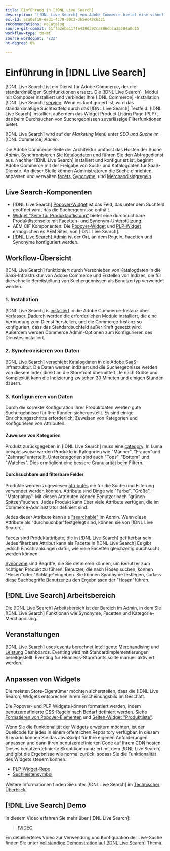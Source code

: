 ```yaml
---
title: Einführung in [!DNL Live Search]
description: "[!DNL Live Search] von Adobe Commerce bietet eine schnelle, relevante und intuitive Sucherfahrung."
exl-id: aca0ef19-ead1-4c79-90c3-db5ec48cb3c1
recommendations: noCatalog
source-git-commit: 51ff52eba117fe438d592ca886dbca25304a0d15
workflow-type: tm+mt
source-wordcount: '722'
ht-degree: 0%

---
```


# Einführung in [!DNL Live Search]

[!DNL Live Search] ist ein Dienst für Adobe Commerce, der die standardmäßigen Suchfunktionen ersetzt. Die [!DNL Live Search] -Modul mit Composer installiert und verbindet Ihre [!DNL Commerce] -Installation [!DNL Live Search] [service](../landing/saas.md). Wenn es konfiguriert ist, wird das standardmäßige Suchtextfeld durch das [!DNL Live Search] Textfeld. [!DNL Live Search] installiert außerdem das Widget Product Listing Page (PLP) , das beim Durchsuchen von Suchergebnissen zuverlässige Filterfunktionen bietet.

[!DNL Live Search] wird auf der *Marketing* Menü unter *SEO und Suche* im [!DNL Commerce] *Admin*.

Die Adobe Commerce-Seite der Architektur umfasst das Hosten der Suche *Admin*, Synchronisieren Sie Katalogdaten und führen Sie den Abfragedienst aus. Nachher [!DNL Live Search] installiert und konfiguriert ist, beginnt Adobe Commerce mit der Freigabe von Such- und Katalogdaten für SaaS-Dienste. An dieser Stelle können Administratoren die Suche einrichten, anpassen und verwalten [facets](facets.md), [Synonyme](synonyms.md), und [Merchandisingregeln](category-merch.md).

## Live Search-Komponenten

* [!DNL Live Search] [Popover-Widget](storefront-popover.md) ist das Feld, das unter dem Suchfeld geöffnet wird, das die Suchergebnisse enthält.
* [Widget &quot;Seite für Produktauflistung&quot;](plp-styling.md) bietet eine durchsuchbare Produktlistenseite mit Facetten- und Synonym-Unterstützung.
* AEM CIF Komponenten: Die [Popover-Widget](https://experienceleague.adobe.com/docs/experience-manager-cloud-service/content/content-and-commerce/integrations/live-search-popover.html?lang=en) und [PLP-Widget](https://experienceleague.adobe.com/docs/experience-manager-cloud-service/content/content-and-commerce/integrations/live-search-plp.html) ermöglichen es AEM Sites, von [!DNL Live Search].
* [[!DNL Live Search] Admin](workspace.md) ist der Ort, an dem Regeln, Facetten und Synonyme konfiguriert werden.

## Workflow-Übersicht

[!DNL Live Search] funktioniert durch Verschieben von Katalogdaten in die SaaS-Infrastruktur von Adobe Commerce und Erstellen von Indizes, die für die schnelle Bereitstellung von Suchergebnissen als Benutzertyp verwendet werden.

### 1. Installation

[!DNL Live Search] is [installiert](install.md) in die Adobe Commerce-Instanz über [Verfasser](https://getcomposer.org/). Dadurch werden die erforderlichen Module installiert, die eine Verbindung zum Dienst herstellen, und die Commerce-Instanz so konfiguriert, dass das Standardsuchfeld außer Kraft gesetzt wird. Außerdem werden Commerce Admin-Optionen zum Konfigurieren des Dienstes installiert.

### 2. Synchronisieren von Daten

[!DNL Live Search] verschiebt Katalogdaten in die Adobe SaaS-Infrastruktur. Die Daten werden indiziert und die Suchergebnisse werden von diesem Index direkt an die Storefront übermittelt. Je nach Größe und Komplexität kann die Indizierung zwischen 30 Minuten und einigen Stunden dauern.

### 3. Konfigurieren von Daten

Durch die korrekte Konfiguration Ihrer Produktdaten werden gute Suchergebnisse für Ihre Kunden sichergestellt. Es sind einige Einrichtungsschritte erforderlich: Zuweisen von Kategorien und Konfigurieren von Attributen.

#### Zuweisen von Kategorien

Produkt zurückgegeben in [!DNL Live Search] muss eine [category](https://experienceleague.adobe.com/docs/commerce-admin/catalog/categories/categories.html). In Luma beispielsweise werden Produkte in Kategorien wie &quot;Männer&quot;, &quot;Frauen&quot;und &quot;Zahnrad&quot;unterteilt. Unterkategorien sind auch &quot;Tops&quot;, &quot;Bottom&quot; und &quot;Watches&quot;. Dies ermöglicht eine bessere Granularität beim Filtern.

#### Durchsuchbare und filterbare Felder

Produkte werden zugewiesen [attributes](https://experienceleague.adobe.com/docs/commerce-admin/catalog/product-attributes/product-attributes.html) die für die Suche und Filterung verwendet werden können. Attribute sind Dinge wie &quot;Farbe&quot;, &quot;Größe&quot;, &quot;Materialtyp&quot;. Mit diesen Attributen können Benutzer nach &quot;grünen Spitzen&quot;suchen. Jedes Produkt kann über viele Attribute verfügen, die im Commerce-Administrator definiert sind.

Jedes dieser Attribute kann als [&quot;searchable&quot;](https://experienceleague.adobe.com/docs/commerce-admin/catalog/catalog/search/search.html) im Admin. Wenn diese Attribute als &quot;durchsuchbar&quot;festgelegt sind, können sie von [!DNL Live Search].

[Facets](facets.md) sind Produktattribute, die in [!DNL Live Search] gefilterbar sein. Jedes filterbare Attribut kann als Facette in [!DNL Live Search] Es gibt jedoch Einschränkungen dafür, wie viele Facetten gleichzeitig durchsucht werden können.

[Synonyme](synonyms.md) sind Begriffe, die Sie definieren können, um Benutzer zum richtigen Produkt zu führen. Benutzer, die nach Hosen suchen, können &quot;Hosen&quot;oder &quot;Schläge&quot;eingeben. Sie können Synonyme festlegen, sodass diese Suchbegriffe Benutzer zu den Ergebnissen der &quot;Hosen&quot;führen.

## [!DNL Live Search] Arbeitsbereich

Die [!DNL Live Search] [Arbeitsbereich](workspace.md) ist der Bereich im Admin, in dem Sie [!DNL Live Search] Funktionen wie Synonyme, Facetten und Kategorie-Merchandising.

## Veranstaltungen

[!DNL Live Search] uses [events](events.md) berechnet [Intelligente Merchandising](category-merch.md) und [Leistung](performance.md) Dashboards. Eventing wird mit Standardimplementierungen bereitgestellt. Eventing für Headless-Storefronts sollte manuell aktiviert werden.

## Anpassen von Widgets

Die meisten Store-Eigentümer möchten sicherstellen, dass die [!DNL Live Search] Widgets entsprechen ihrem Erscheinungsbild im Geschäft.

Die Popover- und PLP-Widgets können formatiert werden, indem benutzerdefinierte CSS-Regeln nach Bedarf definiert werden. Siehe [Formatieren von Popover-Elementen](storefront-popover-styling.md) und [Seiten-Widget &quot;Produktliste&quot;](plp-styling.md).

Wenn Sie die Funktionalität der Widgets erweitern möchten, ist der Quellcode für jedes in einem öffentlichen Repository verfügbar.
In diesem Szenario können Sie das JavaScript für Ihre eigenen Anforderungen anpassen und dann Ihren benutzerdefinierten Code auf Ihrem CDN hosten. Dieses benutzerdefinierte Skript kommuniziert mit dem [!DNL Live Search] und gibt die Ergebnisse wie normal zurück, sodass Sie die Funktionalität des Widgets steuern können.

* [PLP-Widget-Repo](https://github.com/adobe/storefront-product-listing-page)
* [Suchleistensymbol](https://github.com/adobe/storefront-search-as-you-type)

Weitere Informationen finden Sie unter [!DNL Live Search] im [Technischer Überblick](technical-overview.md).

## [!DNL Live Search] Demo

In diesem Video erfahren Sie mehr über [!DNL Live Search]:

>[!VIDEO](https://video.tv.adobe.com/v/3418679?quality=12&learn=on)

Ein detaillierteres Video zur Verwendung und Konfiguration der Live-Suche finden Sie unter [Vollständige Demonstration auf [!DNL Live Search]](https://experienceleague.adobe.com/docs/commerce-learn/tutorials/getting-started/capabilities/live-search-full-demonstration.html) Thema.
